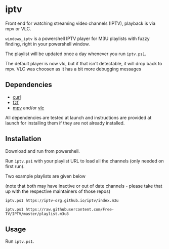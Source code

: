 # iptv
Front end for watching streaming video channels (IPTV), playback is via mpv or VLC.


`windows_iptv` is a powershell IPTV player for M3U playlists with fuzzy finding, right in your powershell window.

The playlist will be updated once a day whenever you run `iptv.ps1`.

The default player is now vlc, but if that isn't detectable, it will drop back to mpv. VLC was choosen as it has a bit more debugging messages

## Dependencies
- [curl](https://github.com/curl/curl)
- [fzf](https://github.com/junegunn/fzf)
- [mpv](https://github.com/mpv-player/mpv) and/or [vlc](https://www.videolan.org/vlc/download-windows.html)

All dependencies are tested at launch and instructions are provided at launch for installing them if they are not already installed. 

## Installation
Download and run from powershell.

Run `iptv.ps1` with your playlist URL to load all the channels (only needed on first run).

Two example playlists are given below 

(note that both may have inactive or out of date channels - please take that up with the respective maintainers of those repos)

```
iptv.ps1 https://iptv-org.github.io/iptv/index.m3u
```
```
iptv.ps1 https://raw.githubusercontent.com/Free-TV/IPTV/master/playlist.m3u8
```

## Usage
Run `iptv.ps1`.
